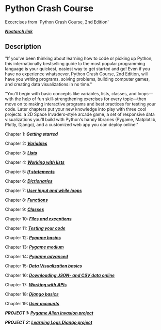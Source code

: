 # Python Crash Course

Excercises from 'Python Crash Course, 2nd Edition' 

***<a href="https://nostarch.com/pythoncrashcourse2e" title="Python Crash Course, 2nd edition">Nostarch link</a>***

## Description

"If you've been thinking about learning how to code or picking up Python, this internationally bestselling guide to the most popular programming language is your quickest, easiest way to get started and go! Even if you have no experience whatsoever, Python Crash Course, 2nd Edition, will have you writing programs, solving problems, building computer games, and creating data visualizations in no time."

"You’ll begin with basic concepts like variables, lists, classes, and loops—with the help of fun skill-strengthening exercises for every topic—then move on to making interactive programs and best practices for testing your code. Later chapters put your new knowledge into play with three cool projects: a 2D Space Invaders-style arcade game, a set of responsive data visualizations you’ll build with Python's handy libraries (Pygame, Matplotlib, Plotly, Django), and a customized web app you can deploy online."

Chapter 1: ***Getting started***

Chapter 2: ***[Variables](chapter02_variables)***

Chapter 3: ***[Lists](chapter03_lists)***

Chapter 4: ***[Working with lists](chapter04_working_with_lists)***

Chapter 5: ***[If statements](chapter05_if_statements)***

Chapter 6: ***[Dictionaries](chapter06_dictionaries)***

Chapter 7: ***[User input and while loops](chapter07_userinput_and_while_loops)***

Chapter 8: ***[Functions](chapter08_functions)***

Chapter 9: ***[Classes](chapter09_classes)***

Chapter 10: ***[Files and exceptions](chapter10_files_and_exceptions)***

Chapter 11: ***[Testing your code](chapter11_testing_your_code)***

Chapter 12: ***[Pygame basics](chapter12_pygame_basics)***

Chapter 13: ***[Pygame medium](chapter13_pygame_medium)***

Chapter 14: ***[Pygame advanced](chapter14_pygame_advanced)***

Chapter 15: ***[Data Visualization basics](chapter15_data_visualization)***

Chapter 16: ***[Downloading JSON- and CSV data online](chapter16_downloading_data)***

Chapter 17: ***[Working with APIs](chapter17_working_with_APIs)***

Chapter 18: ***[Django basics](chapter18+19+20_django)***

Chapter 19: ***[User accounts](chapter18+19+20_django)***

***PROJECT 1:*** ***[Pygame Alien Invasion project](project01_alien_invasion)***

***PROJECT 2:*** ***[Learning Logs Django project](project02_learning_log)***